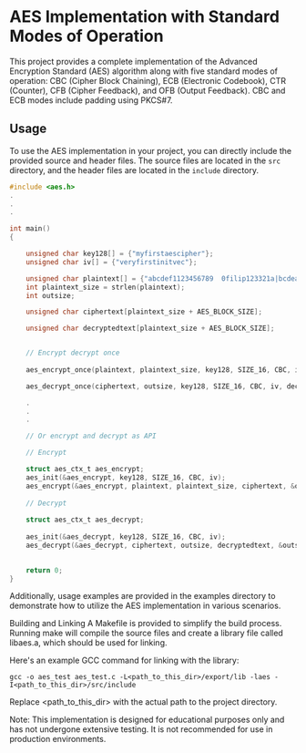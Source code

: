 # AES Implementation with Standard Modes of Operation

This project provides a complete implementation of the Advanced Encryption Standard (AES) algorithm along with five standard modes of operation: CBC (Cipher Block Chaining), ECB (Electronic Codebook), CTR (Counter), CFB (Cipher Feedback), and OFB (Output Feedback). CBC and ECB modes include padding using PKCS#7.

## Usage

To use the AES implementation in your project, you can directly include the provided source and header files. The source files are located in the `src` directory, and the header files are located in the `include` directory.

```c
#include <aes.h>
.
.
.

int main()
{

    unsigned char key128[] = {"myfirstaescipher"};
    unsigned char iv[] = {"veryfirstinitvec"};

    unsigned char plaintext[] = {"abcdef1123456789  0filip123321a|bcdeabcd  ef1234567890fil??ip123321a{]}  bcde!!!"};
    int plaintext_size = strlen(plaintext);
    int outsize;

    unsigned char ciphertext[plaintext_size + AES_BLOCK_SIZE];

    unsigned char decryptedtext[plaintext_size + AES_BLOCK_SIZE];


    // Encrypt decrypt once
    
    aes_encrypt_once(plaintext, plaintext_size, key128, SIZE_16, CBC, iv, ciphertext, &outsize);

    aes_decrypt_once(ciphertext, outsize, key128, SIZE_16, CBC, iv, decryptedtext, &outsize);

    .
    .
    .

    // Or encrypt and decrypt as API

    // Encrypt

    struct aes_ctx_t aes_encrypt;
    aes_init(&aes_encrypt, key128, SIZE_16, CBC, iv);
    aes_encrypt(&aes_encrypt, plaintext, plaintext_size, ciphertext, &outsize);
    
    // Decrypt
    
    struct aes_ctx_t aes_decrypt;
    
    aes_init(&aes_decrypt, key128, SIZE_16, CBC, iv);
    aes_decrypt(&aes_decrypt, ciphertext, outsize, decryptedtext, &outsize);
    

    return 0;
}
```

Additionally, usage examples are provided in the examples directory to demonstrate how to utilize the AES implementation in various scenarios.

Building and Linking
A Makefile is provided to simplify the build process. Running make will compile the source files and create a library file called libaes.a, which should be used for linking.

Here's an example GCC command for linking with the library:

```console
gcc -o aes_test aes_test.c -L<path_to_this_dir>/export/lib -laes -I<path_to_this_dir>/src/include
```
Replace <path_to_this_dir> with the actual path to the project directory.

Note: This implementation is designed for educational purposes only and has not undergone extensive testing. It is not recommended for use in production environments.
